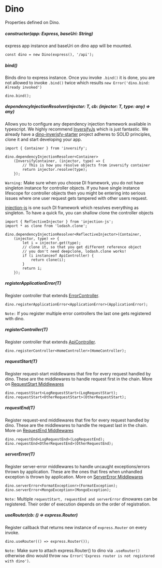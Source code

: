 # Dino
Properties defined on Dino.
##### constructor(app: Express, baseUri: String)
express app instance and baseUri on dino app will be mounted.
```
const dino = new Dino(express(), '/api');
```
##### bind()
Binds dino to express instance. Once you invoke `.bind()` it is done, you are not allowed to invoke `.bind()` twice which results `new Error('dino.bind: Already invoked')`
```
dino.bind();
```
##### dependencyInjectionResolver<T>(injector: T, cb: (injector: T, type: any) => any)
Allows you to configure any dependency injection framework available in typescript. We highly recommend [InversifyJs](https://github.com/inversify/InversifyJS/) which is just fantastic. We already have a [dino-inverisfy-starter]() project adheres to SOLID principles, clone it and start developing your app.
```
import { Container } from 'inversify';

dino.dependencyInjectionResolver<Container>
    (InversifyContainer, (injector, type) => {
        // This is how you resolve objects from inversify container
        return injector.resolve(type);
    });
```
`Warning:` Make sure when you choose DI framework, you do not have singleton instance for controller objects. If you have single instance lifescope for controller objects then you might be entering into serious issues where one user request gets tampered with other users request.

[injection-js](https://github.com/mgechev/injection-js) is one such DI framework which resolves everything as singleton. To have a quick fix, you can shallow clone the controller objects 
```
import { ReflectiveInjector } from 'injection-js';
import * as clone from 'lodash.clone';

dino.dependencyInjectionResolver<ReflectiveInjector>(Container,
    (injector, type) => {
        let i = injector.get(type);
        // clone it, so that you get different reference object
        // you don't need deepclone, lodash.clone works!
        if (i instanceof ApiController) {
            return clone(i);
        }
        return i;
    });
```
##### registerApplicationError<T>(T)
Register controller that extends [ErrorController](https://github.com/ParallelTask/dinoloop/blob/wiki-folder/wiki/controllers.md#errorcontroller).
```
dino.registerApplicationError<ApplicationError>(ApplicationError);
```
`Note:` If you register multiple error controllers the last one gets registered with dino.
##### registerController<T>(T)
Register controller that extends [ApiController](https://github.com/ParallelTask/dinoloop/blob/wiki-folder/wiki/controllers.md#apicontroller).
```
dino.registerController<HomeController>(HomeController);
```
##### requestStart<T>(T)
Register request-start middlewares that fire for every request handled by dino. These are the middlewares to handle request first in the chain. More on [RequestStart Middlewares]() 
```
dino.requestStart<LogRequestStart>(LogRequestStart);
dino.requestStart<OtherRequestStart>(OtherRequestStart);
```
##### requestEnd<T>(T)
Register request-end middlewares that fire for every request handled by dino. These are the middlewares to handle the request last in the chain. More on [RequestEnd Middlewares]() 
```
dino.requestEnd<LogRequestEnd>(LogRequestEnd);
dino.requestEnd<OtherRequestEnd>(OtherRequestEnd);
```
##### serverError<T>(T)
Register server-error middlewares to handle uncaught exceptions/errors thrown by application. These are the ones that fires when unhandled exception is thrown by application. More on [ServerError Middlewares]() 
```
dino.serverError<FormatExceptionr>(FormatException);
dino.serverError<MongoException>(MongoException);
```
`Note:` Multiple `requestStart, requestEnd and serverError` dinowares can be registered.
Their order of execution depends on the order of registration.
##### useRouter(cb: () => express.Router)
Register callback that returns new instance of `express.Router` on every invoke.
```
dino.useRouter(() => express.Router());
```
`Note:` Make sure to attach express.Router() to dino via `.useRouter()` otherwise dino would throw `new Error('Express router is not registered with dino')`.
